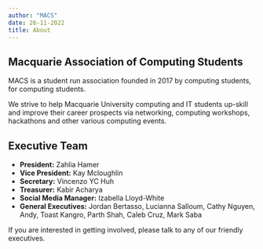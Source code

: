 ```yaml
---
author: "MACS"
date: 26-11-2022
title: About 
---
```


## Macquarie Association of Computing Students

MACS is a student run association founded in 2017 by computing students, for computing students.

We strive to help Macquarie University computing and IT students up-skill and improve their career prospects via networking, computing workshops, hackathons and other various computing events.

## Executive Team
- **President:** Zahlia Hamer
- **Vice President:** Kay Mcloughlin
- **Secretary:** Vincenzo YC Huh
- **Treasurer:** Kabir Acharya
- **Social Media Manager:** Izabella Lloyd-White
- **General Executives:** Jordan Bertasso, Lucianna Salloum, Cathy Nguyen, Andy, Toast Kangro, Parth Shah, Caleb Cruz, Mark Saba

If you are interested in getting involved, please talk to any of our friendly executives.
